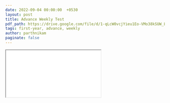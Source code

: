 ```yaml
---
date: 2022-09-04 00:00:00  +0530
layout: post
title: Advance Weekly Test
pdf_path: https://drive.google.com/file/d/1-qLcW0vcjYieu1Eo-VMo38kSUW_LWH8U/preview?usp=drive_link
tags: first-year, advance, weekly
author: parthnikam
paginate: false
---
```


<iframe class="embed-pdf" src="{{ page.pdf_path }}#toolbar=0" seamless="seamless" scrolling="no" style="overflow:hidden"></iframe>
